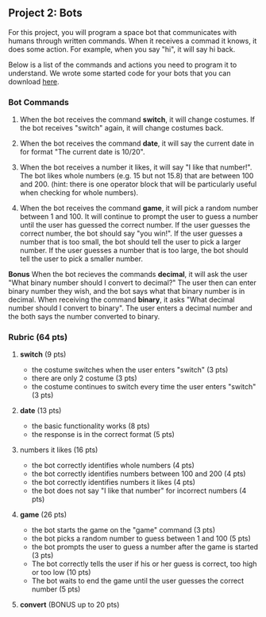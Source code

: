 ## Project 2: Bots

For this project, you will program a space bot that communicates with humans through written commands. When it receives a commad it knows, it
does some action. For example, when you say "hi", it will say hi back.

Below is a list of the commands and actions you need to program it to understand. We wrote some started code for your bots that you can download [here](https://github.com/LanguageAndDiplomacy/IntroCS/blob/master/projects/bot/bot_starter.sb2?raw=true).

### Bot Commands

1. When the bot receives the command **switch**, it will change costumes. If the bot receives "switch" again, it will change costumes back.


2. When the bot receives the command **date**, it will say the current date in for format "The current date is 10/20".


3. When the bot receives a number it likes, it will say "I like that number!". The bot likes whole numbers (e.g. 15 but not 15.8) that are between 100 and 200. (hint: there is one operator block that will be particularly useful when checking for whole numbers).


4. When the bot receives the command **game**, it will pick a random number between 1 and 100. It will continue to prompt the user to guess a number until
the user has guessed the correct number. If the user guesses the correct number, the bot should say "you win!". If the user guesses a number that is
too small, the bot should tell the user to pick a larger number. If the user guesses a number that is too large, the bot should tell the user to pick a
smaller number.

**Bonus** When the bot recieves the commands **decimal**, it will ask the user "What binary number should I convert to decimal?" The user then can enter binary number they wish, and the bot says what that binary number is in decimal. When receiving the command **binary**, it asks "What decimal number should I convert to binary". The user enters a decimal number and the both says the number converted to binary.

### Rubric (64 pts) 
1. **switch** (9 pts)
   - the costume switches when the user enters "switch" (3 pts)
   - there are only 2 costume (3 pts)
   - the costume continues to switch every time the user enters "switch" (3 pts)

2. **date** (13 pts)
   - the basic functionality works (8 pts)
   - the response is in the correct format (5 pts)

3. numbers it likes (16 pts)
   - the bot correctly identifies whole numbers (4 pts)
   - the bot correctly identifies numbers between 100 and 200 (4 pts)
   - the bot correctly identifies numbers it likes (4 pts)
   - the bot does not say "I like that number" for incorrect numbers (4 pts)

4. **game** (26 pts)
   - the bot starts the game on the "game" command (3 pts)
   - the bot picks a random number to guess between 1 and 100 (5 pts)
   - the bot prompts the user to guess a number after the game is started (3 pts)
   - The bot correctly tells the user if his or her guess is correct, too high or too low (10 pts)
   - The bot waits to end the game until the user guesses the correct number (5 pts)

5. **convert** (BONUS up to 20 pts)
    
